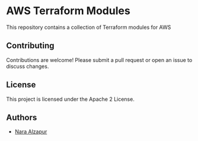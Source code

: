 # AWS Terraform Modules

This repository contains a collection of Terraform modules for AWS

## Contributing

Contributions are welcome! Please submit a pull request or open an issue to discuss changes.

## License

This project is licensed under the Apache 2 License.

## Authors

- [Nara Alzapur](https://github.com/nara)
